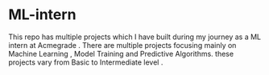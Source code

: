 # ML-intern
This repo has multiple projects which I have built during my journey as a ML intern at Acmegrade . There are multiple projects focusing mainly on Machine Learning , Model Training and Predictive Algorithms. these projects vary from Basic to Intermediate level .
